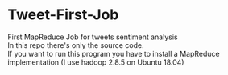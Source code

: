 # Tweet-First-Job
First MapReduce Job for tweets sentiment analysis</br>
In this repo there's only the source code.</br>
If you want to run this program you have to install a MapReduce implementation (I use hadoop 2.8.5 on Ubuntu 18.04)
